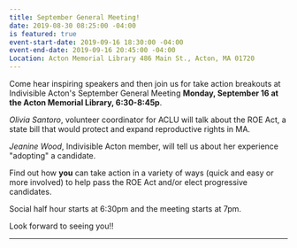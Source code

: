```yaml
---
title: September General Meeting!
date: 2019-08-30 08:25:00 -04:00
is featured: true
event-start-date: 2019-09-16 18:30:00 -04:00
event-end-date: 2019-09-16 20:45:00 -04:00
Location: Acton Memorial Library 486 Main St., Acton, MA 01720
---
```


Come hear inspiring speakers and then join us for take action breakouts at Indivisible Acton's September General Meeting **Monday, September 16 at the Acton Memorial Library, 6:30-8:45p**.  

*Olivia Santoro*, volunteer coordinator for ACLU will talk about the ROE Act, a state bill that would protect and expand reproductive rights in MA.  


*Jeanine Wood*, Indivisible Acton member, will tell us about her experience "adopting" a candidate.  

Find out how **you** can take action in a variety of ways (quick and easy or more involved) to help pass the ROE Act and/or elect progressive candidates.  

Social half hour starts at 6:30pm and the meeting starts at 7pm.

Look forward to seeing you!!

*****  


